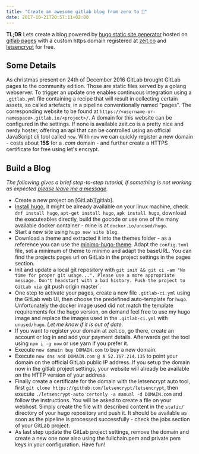 ```yaml
---
title: "Create an awesome gitlab blog from zero to 💯"
date: 2017-10-21T20:57:11+02:00
---
```


**TL;DR** Lets create a blog powered by [hugo static site generator][hugo] hosted on
[gitlab pages][gitlab-pages] with a custom https domain registered at
[zeit.co][zeit] and [letsencrypt] for free.

## Some Details

As christmas present on 24th of December 2016 GitLab brought GitLab pages to
the community edition. Those are static files served by a golang webserver. To
trigger an update one enables continuous integration using a `.gitlab.yml` file
containing a recipe that will result in collecting certain assets, so called
artefacts, in a pipeline conventionally named "pages". The corresponding
website to be found at `https://<username-or-namespace>.gitlab.io/<project>/`.
A domain for this website can be configured in the settings. If none is
available zeit.co is a pretty nice and nerdy hoster, offering an api that can
be controlled using an official JavaScript cli tool called `now`. With `now` we
can quickly register a new domain - costs about **15$** for a *.com* domain -
and further create a HTTPS certificate for free using let's encrypt.

## Build a Blog

*The following gives a brief step-to-step tutorial, if something is not working
as expected [please leave me a message][issues].*

- Create a new project on [GitLab][gitlab].
- [Install hugo][hugo-install], it might be already available on your linux
  machine, check `dnf install hugo`, `apt-get install hugo`, `apk install
  hugo`, download the executeables directly, build the gocode or use one of the
  many available docker container - mine is at `docker.io/unused/hugo`.
- Start a new site using `hugo new site blog`.
- Download a theme and extracted it into the themes folder - as a reference you
  can use the [minimo-hugo-theme][minimo-hugo-theme]. Adapt the `config.toml`
  file, set a minimum of theme to minimo and adapt the baseURL. You can find
  the projects pages url on GitLab in the project settings in the pages
  section.
- Init and update a local git repository with `git init && git ci -am "No time
  for proper git usage...". Please use a more appropriate message. Don't
  headstart with a bad history. Push the project to GitLab via `git push origin
  master`.
- One step to activate your pages, create a new file `.gitlab-ci.yml` using
  the GitLab web UI, then choose the predefined auto-template for `hugo`.
  Unfortunately the docker image used did not match the template requirements
  for the hugo version, on demand feel free to use my hugo image and replace
  the images used in the `.gitlab-ci.yml` with `unused/hugo`. *Let me know if
  it is out of date.*
- If you want to register your domain at zeit.co, go there, create an account
  or log in and add your payment details. Afterwards get the tool using
  `npm i -g now` or use yarn if you prefer it.
- Execute `now domain buy DOMAIN.com` to buy a new domain.
- Execute `now dns add DOMAIN.com @ A 52.167.214.135` to point your domain on
  the official GitLab public IP address. If you setup the domain now in the
  gitlab project settings, your website will already be available on the HTTP
  version of your address.
- Finally create a certificate for the domain with the letsencrypt auto tool,
  first `git clone https://github.com/letsencrypt/letsencrypt`, then execute
  `./letsencrypt-auto certonly -a manual -d DOMAIN.com` and follow the
  instructions. You will be asked to create a file on your webhost. Simply
  create the file with described content in the `static/` directory of your
  hugo repository and push it. It should be available as soon as the pipeline
  is processed successfully - check the jobs section of your GitLab project.
- As last step update the GitLab project settings, remove the domain and create
  a new one now also using the fullchain.pem and private.pem keys in your
  configuration. Have fun!

[zeit]: https://zeit.co/ "Serverless Hosting Platform"
[gitlab-pages]: https://about.gitlab.com/features/pages/ "GitLab Pages"
[hugo]: https://gohugo.io/ "Hugo open-source static site generator"
[hugo-install]: https://gohugo.io/getting-started/installing/ "Hugo Install"
[letsencrypt]: https://letsencrypt.org/ "Let's Encrypt CA"
[minimo-hugo-theme]: https://themes.gohugo.io/minimo/ "Minimo Hugo Theme"
[issues]: https://github.com/unused/blog/issues "Unused Blog Issues"
